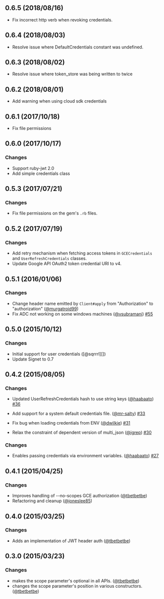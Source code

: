 ## 0.6.5 (2018/08/16)

* Fix incorrect http verb when revoking credentials.

## 0.6.4 (2018/08/03)

* Resolve issue where DefaultCredentials constant was undefined.

## 0.6.3 (2018/08/02)

* Resolve issue where token_store was being written to twice

## 0.6.2 (2018/08/01)

* Add warning when using cloud sdk credentials

## 0.6.1 (2017/10/18)

* Fix file permissions

## 0.6.0 (2017/10/17)

### Changes

* Support ruby-jwt 2.0
* Add simple credentials class

## 0.5.3 (2017/07/21)

### Changes

* Fix file permissions on the gem's `.rb` files.

## 0.5.2 (2017/07/19)

### Changes

* Add retry mechanism when fetching access tokens in `GCECredentials` and `UserRefreshCredentials` classes.
* Update Google API OAuth2 token credential URI to v4.

## 0.5.1 (2016/01/06)

### Changes

* Change header name emitted by `Client#apply` from "Authorization" to "authorization" ([@murgatroid99][])
* Fix ADC not working on some windows machines ([@vsubramani][])
[#55](https://github.com/google/google-auth-library-ruby/issues/55)

## 0.5.0 (2015/10/12)

### Changes

* Initial support for user credentials ([@sqrrrl][])
* Update Signet to 0.7

## 0.4.2 (2015/08/05)

### Changes

* Updated UserRefreshCredentials hash to use string keys ([@haabaato][])
[#36](https://github.com/google/google-auth-library-ruby/issues/36)

* Add support for a system default credentials file. ([@mr-salty][])
[#33](https://github.com/google/google-auth-library-ruby/issues/33)

* Fix bug when loading credentials from ENV ([@dwilkie][])
[#31](https://github.com/google/google-auth-library-ruby/issues/31)

* Relax the constraint of dependent version of multi_json ([@igrep][])
[#30](https://github.com/google/google-auth-library-ruby/issues/30)

### Changes

* Enables passing credentials via environment variables. ([@haabaato][])
[#27](https://github.com/google/google-auth-library-ruby/issues/27)

## 0.4.1 (2015/04/25)

### Changes

* Improves handling of --no-scopes GCE authorization ([@tbetbetbe][])
* Refactoring and cleanup ([@joneslee85][])

## 0.4.0 (2015/03/25)

### Changes

* Adds an implementation of JWT header auth ([@tbetbetbe][])

## 0.3.0 (2015/03/23)

### Changes

* makes the scope parameter's optional in all APIs. ([@tbetbetbe][])
* changes the scope parameter's position in various constructors. ([@tbetbetbe][])

[@dwilkie]: https://github.com/dwilkie
[@haabaato]: https://github.com/haabaato
[@igrep]: https://github.com/igrep
[@joneslee85]: https://github.com/joneslee85
[@mr-salty]: https://github.com/mr-salty
[@tbetbetbe]: https://github.com/tbetbetbe
[@murgatroid99]: https://github.com/murgatroid99
[@vsubramani]: https://github.com/vsubramani
